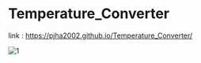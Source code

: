 # Temperature_Converter
link : https://pjha2002.github.io/Temperature_Converter/

![1](https://user-images.githubusercontent.com/88606641/180648303-b2d8c4f7-dbd9-46a5-bd16-e0e40d1b4f53.png)
